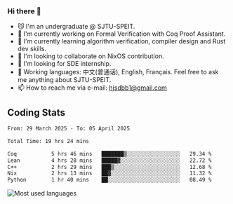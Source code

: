 ### Hi there 👋

<!--
**definfo/definfo** is a ✨ _special_ ✨ repository because its `README.md` (this file) appears on your GitHub profile.

Here are some ideas to get you started:

- 🔭 I’m currently working on ...
- 🌱 I’m currently learning ...
- 👯 I’m looking to collaborate on ...
- 🤔 I’m looking for help with ...
- 💬 Ask me about ...
- 📫 How to reach me: ...
- 😄 Pronouns: ...
- ⚡ Fun fact: ...
-->

- 😼 I'm an undergraduate @ SJTU-SPEIT.
- 🔭 I'm currently working on Formal Verification with Coq Proof Assistant.
- 🌱 I'm currently learning algorithm verification, compiler design and Rust dev skills.
- 👯 I'm looking to collaborate on NixOS contribution.
- 🤔 I'm looking for SDE internship.
- 💬 Working languages: 中文(普通话), English, Français. Feel free to ask me anything about SJTU-SPEIT.
- 📫 How to reach me via e-mail: hjsdbb1@gmail.com

## Coding Stats

<!--START_SECTION:waka-->

```txt
From: 29 March 2025 - To: 05 April 2025

Total Time: 19 hrs 24 mins

Coq           5 hrs 46 mins   ███████▒░░░░░░░░░░░░░░░░░   29.34 %
Lean          4 hrs 28 mins   █████▓░░░░░░░░░░░░░░░░░░░   22.72 %
C++           2 hrs 29 mins   ███▒░░░░░░░░░░░░░░░░░░░░░   12.68 %
Nix           2 hrs 13 mins   ██▓░░░░░░░░░░░░░░░░░░░░░░   11.32 %
Python        1 hr 40 mins    ██░░░░░░░░░░░░░░░░░░░░░░░   08.49 %
```

<!--END_SECTION:waka-->

![Most used languages](https://github-readme-stats.vercel.app/api/top-langs/?username=definfo&layout=donut&theme=dracula&exclude_repo=xv6-labs-2023)

